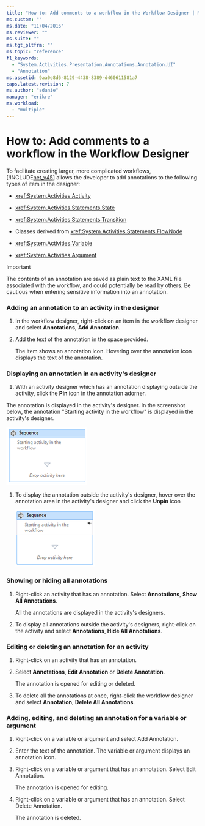```yaml
---
title: "How to: Add comments to a workflow in the Workflow Designer | Microsoft Docs"
ms.custom: ""
ms.date: "11/04/2016"
ms.reviewer: ""
ms.suite: ""
ms.tgt_pltfrm: ""
ms.topic: "reference"
f1_keywords:
  - "System.Activities.Presentation.Annotations.Annotation.UI"
  - "Annotation"
ms.assetid: 9aa0e8d6-8129-4438-8389-d460611581a7
caps.latest.revision: 7
ms.author: "sdanie"
manager: "erikre"
ms.workload:
  - "multiple"
---
```

# How to: Add comments to a workflow in the Workflow Designer

To facilitate creating larger, more complicated workflows, [!INCLUDE[net_v45](../ide/includes/net_v45_md.md)] allows the developer to add annotations to the following types of item in the designer:

-   <xref:System.Activities.Activity>

-   <xref:System.Activities.Statements.State>

-   <xref:System.Activities.Statements.Transition>

-   Classes derived from <xref:System.Activities.Statements.FlowNode>

-   <xref:System.Activities.Variable>

-   <xref:System.Activities.Argument>

> [!IMPORTANT]
> The contents of an annotation are saved as plain text to the XAML file associated with the workflow, and could potentially be read by others. Be cautious when entering sensitive information into an annotation.

### Adding an annotation to an activity in the designer

1. In the workflow designer, right-click on an item in the workflow designer and select **Annotations**, **Add Annotation**.

1. Add the text of the annotation in the space provided.

   The item shows an annotation icon. Hovering over the annotation icon displays the text of the annotation.

### Displaying an annotation in an activity's designer

1.  With an activity designer which has an annotation displaying outside the activity, click the **Pin** icon in the annotation adorner.

   The annotation is displayed in the activity's designer. In the screenshot below, the annotation "Starting activity in the workflow" is displayed in the activity's designer.

   ![Annotation shown in the activity designer](../workflow-designer/media/annotationindesigner.png "AnnotationInDesigner")

1. To display the annotation outside the activity's designer, hover over the annotation area in the activity's designer and click the **Unpin** icon

   ![Annotation displayed outside an activity's designe](../workflow-designer/media/annotationoutsidedesigner.png "AnnotationOutsideDesigner")

### Showing or hiding all annotations

1. Right-click an activity that has an annotation. Select **Annotations**, **Show All Annotations**.

   All the annotations are displayed in the activity's designers.

1. To display all annotations outside the activity's designers, right-click on the activity and select **Annotations**, **Hide All Annotations**.

### Editing or deleting an annotation for an activity

1. Right-click on an activity that has an annotation.

1. Select **Annotations**, **Edit Annotation** or **Delete Annotation**.

   The annotation is opened for editing or deleted.

1. To delete all the annotations at once, right-click the workflow designer and select **Annotation**, **Delete All Annotations**.

### Adding, editing, and deleting an annotation for a variable or argument

1. Right-click on a variable or argument and select Add Annotation.

1. Enter the text of the annotation. The variable or argument displays an annotation icon.

1. Right-click on a variable or argument that has an annotation. Select Edit Annotation.

   The annotation is opened for editing.

1. Right-click on a variable or argument that has an annotation. Select Delete Annotation.

   The annotation is deleted.